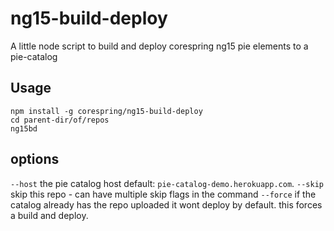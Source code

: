 # ng15-build-deploy

A little node script to build and deploy corespring ng15 pie elements to a pie-catalog


## Usage

```shell 
npm install -g corespring/ng15-build-deploy
cd parent-dir/of/repos
ng15bd
```

## options

`--host` the pie catalog host default: `pie-catalog-demo.herokuapp.com`.
`--skip` skip this repo - can have multiple skip flags in the command
`--force` if the catalog already has the repo uploaded it wont deploy by default. this forces a build and deploy.